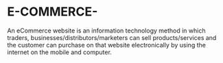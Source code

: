 # E-COMMERCE-
An eCommerce website is an information technology method in which traders, businesses/distributors/marketers can sell products/services and the customer can purchase on that website electronically by using the internet on the mobile and computer.
